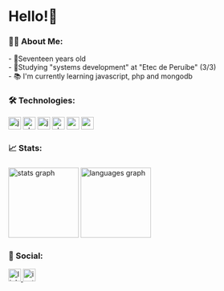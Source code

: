 <h1 align="left">Hello!👋</h1>

###

<h3 align="left">👨‍💻  About Me:</h3>

<p align="left">
  - 👦Seventeen years old<br>
  - 🏫Studying "systems development" at "Etec de Peruíbe" (3/3)<br>
  - 📚 I'm currently learning javascript, php and mongodb
</p>

###

<h3 align="left">🛠 Technologies:</h3>

<div align="left">
  <img src="https://img.shields.io/badge/HTML5-E34F26?style=for-the-badge&logo=html5&logoColor=white" height="25" alt="javascript logo"  />
  <img src="https://img.shields.io/badge/CSS3-1572B6?style=for-the-badge&logo=css3&logoColor=white" height="25" alt="php logo"  />
  <img src="https://img.shields.io/badge/JavaScript-323330?style=for-the-badge&logo=javascript&logoColor=F7DF1E" height="25" alt="javascript logo"  />
  <img src="https://img.shields.io/badge/PHP-777BB4?style=for-the-badge&logo=php&logoColor=white" height="25" alt="php logo"  />
  <img src="https://img.shields.io/badge/MySQL-00000F?style=for-the-badge&logo=mysql&logoColor=white" height="25" alt="mysql logo"  />
  <img src="https://img.shields.io/badge/MongoDB-4EA94B?style=for-the-badge&logo=mongodb&logoColor=white" height="25" alt="mongodb logo"/>       
</div>

###

<h3 align="left">📈 Stats:</h3>

###

<div align="left">
  <img src="https://github-readme-stats.vercel.app/api?username=Apolloyy&hide_title=true&hide_rank=true&show_icons=true&include_all_commits=false&count_private=true&disable_animations=false&theme=dark&locale=en&hide_border=true&order=1" height="140" alt="stats graph"  />
  <img src="https://github-readme-stats.vercel.app/api/top-langs?username=Apolloyy&locale=en&hide_title=false&layout=compact&card_width=320&langs_count=10&theme=dark&hide_border=true&order=2" height="140" alt="languages graph"  />
</div>

###

<h3 align="left">💬 Social:</h3>

<div align="left">
  <a href="#">
    <img src="https://img.shields.io/badge/LinkedIn-0077B5?style=for-the-badge&logo=linkedin&logoColor=white" height="25" alt="linkedin logo"/>
  </a>
  <a href="https://instagram.com/lucas_vlrn">
    <img src="https://img.shields.io/badge/Instagram-E4405F?style=for-the-badge&logo=instagram&logoColor=white" height="25" alt="instagram logo"/>
  </a>
</div>
